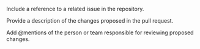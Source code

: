Include a reference to a related issue in the repository.

Provide a description of the changes proposed in the pull request.

Add @mentions of the person or team responsible for reviewing proposed changes.
